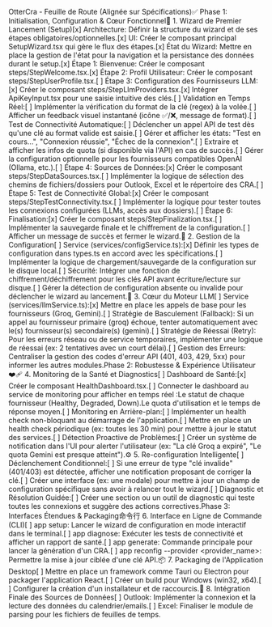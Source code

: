 OtterCra - Feuille de Route (Alignée sur Spécifications)✅ Phase 1: Initialisation, Configuration & Cœur Fonctionnel🚀 1. Wizard de Premier Lancement (Setup)[x] Architecture: Définir la structure du wizard et de ses étapes obligatoires/optionnelles.[x] UI: Créer le composant principal SetupWizard.tsx qui gère le flux des étapes.[x] État du Wizard: Mettre en place la gestion de l'état pour la navigation et la persistance des données durant le setup.[x] Étape 1: Bienvenue: Créer le composant steps/StepWelcome.tsx.[x] Étape 2: Profil Utilisateur: Créer le composant steps/StepUserProfile.tsx.[ ] Étape 3: Configuration des Fournisseurs LLM:[x] Créer le composant steps/StepLlmProviders.tsx.[x] Intégrer ApiKeyInput.tsx pour une saisie intuitive des clés.[ ] Validation en Temps Réel:[ ] Implémenter la vérification du format de la clé (regex) à la volée.[ ] Afficher un feedback visuel instantané (icône ✅/❌, message de format).[ ] Test de Connectivité Automatique:[ ] Déclencher un appel API de test dès qu'une clé au format valide est saisie.[ ] Gérer et afficher les états: "Test en cours...", "Connexion réussie", "Échec de la connexion".[ ] Extraire et afficher les infos de quota (si disponible via l'API) en cas de succès.[ ] Gérer la configuration optionnelle pour les fournisseurs compatibles OpenAI (Ollama, etc.).[ ] Étape 4: Sources de Données:[x] Créer le composant steps/StepDataSources.tsx.[ ] Implémenter la logique de sélection des chemins de fichiers/dossiers pour Outlook, Excel et le répertoire des CRA.[ ] Étape 5: Test de Connectivité Global:[x] Créer le composant steps/StepTestConnectivity.tsx.[ ] Implémenter la logique pour tester toutes les connexions configurées (LLMs, accès aux dossiers).[ ] Étape 6: Finalisation:[x] Créer le composant steps/StepFinalization.tsx.[ ] Implémenter la sauvegarde finale et le chiffrement de la configuration.[ ] Afficher un message de succès et fermer le wizard.💾 2. Gestion de la Configuration[ ] Service (services/configService.ts):[x] Définir les types de configuration dans types.ts en accord avec les spécifications.[ ] Implémenter la logique de chargement/sauvegarde de la configuration sur le disque local.[ ] Sécurité: Intégrer une fonction de chiffrement/déchiffrement pour les clés API avant écriture/lecture sur disque.[ ] Gérer la détection de configuration absente ou invalide pour déclencher le wizard au lancement.🤖 3. Cœur du Moteur LLM[ ] Service (services/llmService.ts):[x] Mettre en place les appels de base pour les fournisseurs (Groq, Gemini).[ ] Stratégie de Basculement (Fallback): Si un appel au fournisseur primaire (groq) échoue, tenter automatiquement avec le(s) fournisseur(s) secondaire(s) (gemini).[ ] Stratégie de Réessai (Retry): Pour les erreurs réseau ou de service temporaires, implémenter une logique de réessai (ex: 2 tentatives avec un court délai).[ ] Gestion des Erreurs: Centraliser la gestion des codes d'erreur API (401, 403, 429, 5xx) pour informer les autres modules.Phase 2: Robustesse & Expérience Utilisateur❤️‍🩹 4. Monitoring de la Santé et Diagnostics[ ] Dashboard de Santé:[x] Créer le composant HealthDashboard.tsx.[ ] Connecter le dashboard au service de monitoring pour afficher en temps réel :Le statut de chaque fournisseur (Healthy, Degraded, Down).Le quota d'utilisation et le temps de réponse moyen.[ ] Monitoring en Arrière-plan:[ ] Implémenter un health check non-bloquant au démarrage de l'application.[ ] Mettre en place un health check périodique (ex: toutes les 30 min) pour mettre à jour le statut des services.[ ] Détection Proactive de Problèmes:[ ] Créer un système de notification dans l'UI pour alerter l'utilisateur (ex: "La clé Groq a expiré", "Le quota Gemini est presque atteint").⚙️ 5. Re-configuration Intelligente[ ] Déclenchement Conditionnel:[ ] Si une erreur de type "clé invalide" (401/403) est détectée, afficher une notification proposant de corriger la clé.[ ] Créer une interface (ex: une modale) pour mettre à jour un champ de configuration spécifique sans avoir à relancer tout le wizard.[ ] Diagnostic et Résolution Guidée:[ ] Créer une section ou un outil de diagnostic qui teste toutes les connexions et suggère des actions correctives.Phase 3: Interfaces Étendues & Packaging命令行 6. Interface en Ligne de Commande (CLI)[ ] app setup: Lancer le wizard de configuration en mode interactif dans le terminal.[ ] app diagnose: Exécuter les tests de connectivité et afficher un rapport de santé.[ ] app generate: Commande principale pour lancer la génération d'un CRA.[ ] app reconfig --provider <provider_name>: Permettre la mise à jour ciblée d'une clé API.📦 7. Packaging de l'Application Desktop[ ] Mettre en place un framework comme Tauri ou Electron pour packager l'application React.[ ] Créer un build pour Windows (win32, x64).[ ] Configurer la création d'un installateur et de raccourcis.🔌 8. Intégration Finale des Sources de Données[ ] Outlook: Implémenter la connexion et la lecture des données du calendrier/emails.[ ] Excel: Finaliser le module de parsing pour les fichiers de feuilles de temps.